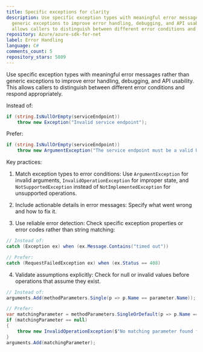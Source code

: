 ```yaml
---
title: Specific exceptions for clarity
description: Use specific exception types with meaningful error messages rather than
  generic exceptions to improve error handling, debugging, and API usability. This
  allows callers to distinguish between different error conditions and respond appropriately.
repository: Azure/azure-sdk-for-net
label: Error Handling
language: C#
comments_count: 5
repository_stars: 5809
---
```


Use specific exception types with meaningful error messages rather than generic exceptions to improve error handling, debugging, and API usability. This allows callers to distinguish between different error conditions and respond appropriately.

Instead of:
```csharp
if (string.IsNullOrEmpty(serviceEndpoint))
    throw new Exception("Invalid service endpoint");
```

Prefer:
```csharp
if (string.IsNullOrEmpty(serviceEndpoint))
    throw new ArgumentException("The service endpoint must be a valid URL", nameof(serviceEndpoint));
```

Key practices:
1. Match exception types to error conditions: Use `ArgumentException` for invalid arguments, `InvalidOperationException` for improper state, and `NotSupportedException` instead of `NotImplementedException` for unsupported operations.

2. Include actionable details in error messages: Specify what went wrong and how to fix it.

3. Use reliable error detection: Check specific exception properties or error codes rather than string matching:
```csharp
// Instead of: 
catch (Exception ex) when (ex.Message.Contains("timed out"))

// Prefer:
catch (RequestFailedException ex) when (ex.Status == 408)
```

4. Validate assumptions explicitly: Check for null or invalid values before operations that assume they exist.
```csharp
// Instead of:
arguments.Add(methodParameters.Single(p => p.Name == parameter.Name));

// Prefer:
var matchingParameter = methodParameters.SingleOrDefault(p => p.Name == parameter.Name);
if (matchingParameter == null)
{
    throw new InvalidOperationException($"No matching parameter found for '{parameter.Name}' in methodParameters.");
}
arguments.Add(matchingParameter);
```
